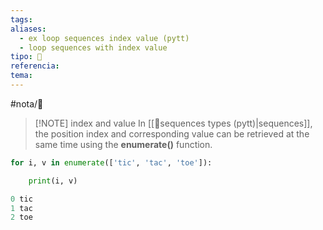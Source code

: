 ```yaml
---
tags: 
aliases:
  - ex loop sequences index value (pytt)
  - loop sequences with index value
tipo: 📑
referencia: 
tema:
---
```


#nota/📑




> [!NOTE] index and value
>In [[📑sequences types (pytt)|sequences]], the position index and corresponding value can be retrieved at the same time using the __enumerate()__ function.



```python
for i, v in enumerate(['tic', 'tac', 'toe']):

    print(i, v)

0 tic
1 tac
2 toe

 ```

